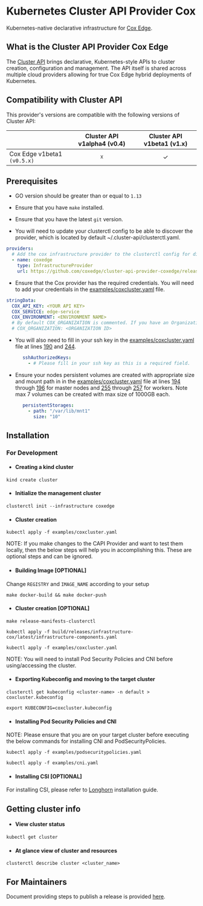# Kubernetes Cluster API Provider Cox

<!-- <p align="center"><img alt="capi" src="https://cluster-api.sigs.k8s.io/#kubernetes-cluster-apidiv-stylefloat-right-position-relative-display-inlineimg-srcimagesintroductionsvg-width160px-div" width="160x" /><img alt="capi" src="https://www.google.com/url?sa=i&url=https%3A%2F%2Fwww.coxedge.com%2Fschedule&psig=AOvVaw36DdSzXhauYaKA4uJPD0RA&ust=1670324903288000&source=images&cd=vfe&ved=0CBAQjRxqFwoTCIDOgKer4vsCFQAAAAAdAAAAABAD" width="192x" /></p> -->

Kubernetes-native declarative infrastructure for [Cox Edge](https://www.coxedge.com).

## What is the Cluster API Provider Cox Edge

The [Cluster API](https://github.com/kubernetes-sigs/cluster-api) brings declarative, Kubernetes-style APIs to cluster creation, configuration and
management. The API itself is shared across multiple cloud providers allowing for true Cox Edge
hybrid deployments of Kubernetes. 

## Compatibility with Cluster API

This provider's versions are compatible with the following versions of Cluster API:

|                             |Cluster API v1alpha4 (v0.4) |Cluster API v1beta1 (v1.x)  |
| --------------------------- |:-------------------------: |:-------------------------: |
| Cox Edge v1beta1  `(v0.5.x)`|              ☓             |              ✓             |

## Prerequisites

- GO version should be greater than or equal to `1.13`

- Ensure that you have `make` installed.

- Ensure that you have the latest `git` version.

- You will need to update your clusterctl config to be able to discover the provider, which is located by default ~/.cluster-api/clusterctl.yaml.
```yaml
providers:
  # Add the cox infrastructure provider to the clusterctl config for discovery
  - name: coxedge
    type: InfrastructureProvider
    url: https://github.com/coxedge/cluster-api-provider-coxedge/releases/v0.5.5/infrastructure-components.yaml
```

- Ensure that the Cox provider has the required credentials. You will need to add your credentials in the [examples/coxcluster.yaml](examples/coxcluster.yaml) file.
```yaml
stringData:
  COX_API_KEY: <YOUR API KEY>
  COX_SERVICE: edge-service
  COX_ENVIRONMENT: <ENVIRONMENT NAME>
  # By default COX_ORGANIZATION is commented. If you have an Organization ID, then and only then uncomment the same and fill in the ID.
  # COX_ORGANIZATION: <ORGANIZATION ID>
```  
- You will also need to fill in your ssh key in the [examples/coxcluster.yaml](examples/coxcluster.yaml) file at lines [190](examples/coxcluster.yaml#L190) and [244](examples/coxcluster.yaml#L244).
```yaml
      sshAuthorizedKeys:
        - # Please fill in your ssh key as this is a required field.
```            
- Ensure your nodes persistent volumes are created with appropriate size and mount path in in the [examples/coxcluster.yaml](examples/coxcluster.yaml) file at lines [194](examples/coxcluster.yaml#L194) through [196](examples/coxcluster.yaml#L196) for master nodes and [255](examples/coxcluster.yaml#L255) through [257](examples/coxcluster.yaml#L257) for workers. Note max 7 volumes can be created with max size of 1000GB each.
```yaml
      persistentStorages:
        - path: "/var/lib/mnt1"
          size: "10"
````
## Installation

### For Development

- #### Creating a kind cluster
```shell
kind create cluster
```

- #### Initialize the management cluster
```shell
clusterctl init --infrastructure coxedge
```

- #### Cluster creation
```shell
kubectl apply -f examples/coxcluster.yaml
```

NOTE: If you make changes to the CAPI Provider and want to test them locally, then the below steps will help you in accomplishing this.
These are optional steps and can be ignored.
- #### Building Image [OPTIONAL]
Change `REGISTRY` and `IMAGE_NAME` according to your setup
```shell
make docker-build && make docker-push
```

- #### Cluster creation [OPTIONAL]
```shell
make release-manifests-clusterctl

kubectl apply -f build/releases/infrastructure-cox/latest/infrastructure-components.yaml

kubectl apply -f examples/coxcluster.yaml
```

NOTE: You will need to install Pod Security Policies and CNI before using/accessing the cluster.

- #### Exporting Kubeconfig and moving to the target cluster
```shell
clusterctl get kubeconfig <cluster-name> -n default > coxcluster.kubeconfig

export KUBECONFIG=coxcluster.kubeconfig
```

- #### Installing Pod Security Policies and CNI

NOTE: Please ensure that you are on your target cluster before executing the below commands for installing CNI and PodSecurityPolicies.

```shell
kubectl apply -f examples/podsecuritypolicies.yaml

kubectl apply -f examples/cni.yaml
```

- #### Installing CSI [OPTIONAL]
For installing CSI, please refer to [Longhorn](https://github.com/longhorn/longhorn#installation) installation guide.

## Getting cluster info

- #### View cluster status
```shell
kubectl get cluster
```

- #### At glance view of cluster and resources
```shell
clusterctl describe cluster <cluster_name>
```

## For Maintainers

Document providing steps to publish a release is provided [here](release/publish-release.md).
